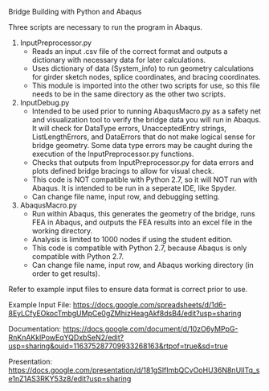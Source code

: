 Bridge Building with Python and Abaqus

Three scripts are necessary to run the program in Abaqus.
  1. InputPreprocessor.py
        - Reads an input .csv file of the correct format and outputs a dictionary with necessary data for later calculations. 
        - Uses dictionary of data (System_info) to run geometry calculations for girder sketch nodes, splice coordinates, and bracing coordinates.
        - This module is imported into the other two scripts for use, so this file needs to be in the same directory as the other two scripts.
  3. InputDebug.py
        - Intended to be used prior to running AbaqusMacro.py as a safety net and visualization tool to verify the bridge data you will run in Abaqus. It will check for DataType errors, UnacceptedEntry strings, ListLengthErrors, and DataErrors that do not make logical sense for bridge geometry. Some data type errors may be caught during the execution of the InputPreprocessor.py functions.
        - Checks that outputs from InputPreprocessor.py for data errors and plots defined bridge bracings to allow for visual check.
        - This code is NOT compatible with Python 2.7, so it will NOT run with Abaqus. It is intended to be run in a seperate IDE, like Spyder.
        - Can change file name, input row, and debugging setting.
  5. AbaqusMacro.py
        - Run within Abaqus, this generates the geometry of the bridge, runs FEA in Abaqus, and outputs the FEA results into an excel file in the working directory.
        - Analysis is limited to 1000 nodes if using the student edition.
        - This code is compatible with Python 2.7, because Abaqus is only compatible with Python 2.7.
        - Can change file name, input row, and Abaqus working directory (in order to get results).

Refer to example input files to ensure data format is correct prior to use. 

Example Input File: https://docs.google.com/spreadsheets/d/1d6-8EyLCfyEOkocTmbgUMpCe0gZMhizHeagAkf8dsB4/edit?usp=sharing

Documentation: https://docs.google.com/document/d/10zO6yMPpG-RnKnAKklPowEqYQDxbSeN2/edit?usp=sharing&ouid=116375287709933268163&rtpof=true&sd=true

Presentation: https://docs.google.com/presentation/d/181gSlfImbQCvOoHU36N8nUIlTq_se1nZ1AS3RKY53z8/edit?usp=sharing

